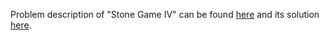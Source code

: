 Problem description of "Stone Game IV" can be found [here](https://leetcode.com/problems/stone-game-iv/description/) and its solution [here](https://github.com/aurimas13/Solutions-To-Problems/blob/main/LeetCode/Python%20Solutions/Stone%20Game%20II/stone.py).